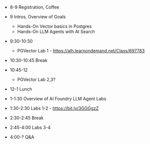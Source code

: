 

- 8-9 Registration, Coffee

- 9 Intros, Overview of Goals
    - Hands-On Vector basics in Postgres
    - Hands-On LLM Agents with AI Search
- 9:30-10:30 
  - PGVector Lab 1 - https://alh.learnondemand.net/Class/697783
- 10:30-10:45 Break
- 10:45-12
    - PGVector Lab 2,3?
- 12-1 Lunch
- 1-1:30 Overview of AI Foundry LLM Agent Labs
- 1:30-2:30 Labs 1-2 - https://bit.ly/3GGGgzZ
- 2:30-2:45 Break
- 2:45-4:00 Labs 3-4
- 4:00-? Q&A